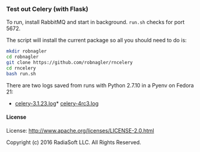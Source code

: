 ### Test out Celery (with Flask)

To run, install RabbitMQ and start in background. `run.sh` checks for
port 5672.

The script will install the current package so all you should need to do is:

```sh
mkdir robnagler
cd robnagler
git clone https://github.com/robnagler/rncelery
cd rncelery
bash run.sh
```

There are two logs saved from runs with Python 2.7.10 in a Pyenv on Fedora 21:

* [celery-3.1.23.log](https://github.com/robnagler/rncelery/blob/master/celery-3.1.23.log)* [celery-4rc3.log](https://github.com/robnagler/rncelery/blob/master/celery-4rc3.log)

#### License

License: http://www.apache.org/licenses/LICENSE-2.0.html

Copyright (c) 2016 RadiaSoft LLC.  All Rights Reserved.
